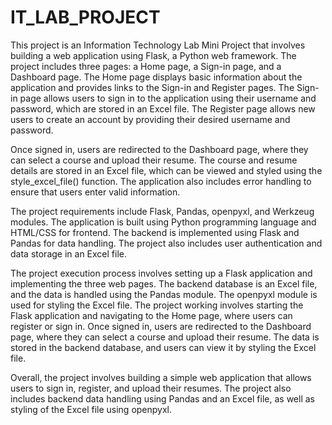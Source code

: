 # IT_LAB_PROJECT

This project is an Information Technology Lab Mini Project that involves building a web application using Flask, a Python web framework. The project includes three pages: a Home page, a Sign-in page, and a Dashboard page. The Home page displays basic information about the application and provides links to the Sign-in and Register pages. The Sign-in page allows users to sign in to the application using their username and password, which are stored in an Excel file. The Register page allows new users to create an account by providing their desired username and password.

Once signed in, users are redirected to the Dashboard page, where they can select a course and upload their resume. The course and resume details are stored in an Excel file, which can be viewed and styled using the style_excel_file() function. The application also includes error handling to ensure that users enter valid information.

The project requirements include Flask, Pandas, openpyxl, and Werkzeug modules. The application is built using Python programming language and HTML/CSS for frontend. The backend is implemented using Flask and Pandas for data handling. The project also includes user authentication and data storage in an Excel file.

The project execution process involves setting up a Flask application and implementing the three web pages. The backend database is an Excel file, and the data is handled using the Pandas module. The openpyxl module is used for styling the Excel file. The project working involves starting the Flask application and navigating to the Home page, where users can register or sign in. Once signed in, users are redirected to the Dashboard page, where they can select a course and upload their resume. The data is stored in the backend database, and users can view it by styling the Excel file.

Overall, the project involves building a simple web application that allows users to sign in, register, and upload their resumes. The project also includes backend data handling using Pandas and an Excel file, as well as styling of the Excel file using openpyxl.
